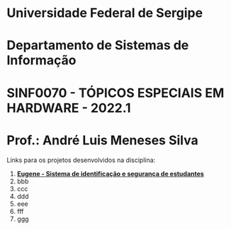 # Universidade Federal de Sergipe
# Departamento de Sistemas de Informação
# SINF0070 - TÓPICOS ESPECIAIS EM HARDWARE  - 2022.1
# Prof.: André Luis Meneses Silva

Links para os projetos desenvolvidos na disciplina:

1. **[Eugene - Sistema de identificação e segurança de estudantes](https://github.com/Sinu-Tech/Eugene)**
2. bbb
3. ccc
4. ddd
5. eee
6. fff
7. ggg
